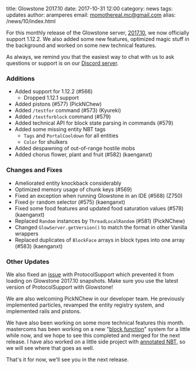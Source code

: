 title: Glowstone 2017.10
date: 2017-10-31 12:00
category: news
tags: updates
author: aramperes
email: momothereal.mc@gmail.com
alias: /news/10/index.html

For this monthly release of the Glowstone server, [2017.10](https://github.com/GlowstoneMC/Glowstone/releases/tag/2017.10.0), we now officially support 1.12.2. We also added some new features, optimized magic stuff in the background and worked on some new technical features.

As always, we remind you that the easiest way to chat with us to ask questions or support is on our [Discord server](https://discord.gg/TFJqhsC).

### Additions

* Added support for 1.12.2 (#566)
  * Dropped 1.12.1 support
* Added pistons (#577) (PickNChew)
* Added `/testfor` command (#573) (Kyureki)
* Added `/testforblock` command (#579)
* Added technical API for block state parsing in commands (#579)
* Added some missing entity NBT tags
  * `Tags` and `PortalCooldown` for all entities
  * `Color` for shulkers
* Added despawning of out-of-range hostile mobs
* Added chorus flower, plant and fruit (#582) (kaenganxt)

### Changes and Fixes
* Ameliorated entity knockback considerably
* Optimized memory usage of chunk keys (#569)
* Fixed an exception when running Glowstone in an IDE (#568) (Z750)
* Fixed `@r` random selector (#575) (kaenganxt)
* Fixed some food features and updated food saturation values (#578) (kaenganxt)
* Replaced `Random` instances by `ThreadLocalRandom` (#581) (PickNChew)
* Changed `GlowServer.getVersion()` to match the format in other Vanilla wrappers
* Replaced duplicates of `BlockFace` arrays in block types into one array (#583) (kaenganxt)

### Other Updates

We also fixed an [issue](https://github.com/ProtocolSupport/ProtocolSupport/pull/717) with ProtocolSupport which prevented it from loading on Glowstone 2017.10 snapshots. Make sure you use the latest version of ProtocolSupport with Glowstone!

We are also welcoming PickNChew in our developer team. He previously implemented particles, revamped the entity registry system, and implemented rails and pistons.

We have also been working on some more technical features this month. mastercoms has been working on a new "[block function](https://github.com/GlowstoneMC/Glowstone/tree/block-functions)" system for a little while now, and we hope to see this completed and merged for the next release. I have also worked on a little side project with [annotated NBT](https://github.com/GlowstoneMC/Glowstone/tree/annotated-nbt), so we will see where that goes as well.

That's it for now, we'll see you in the next release.
